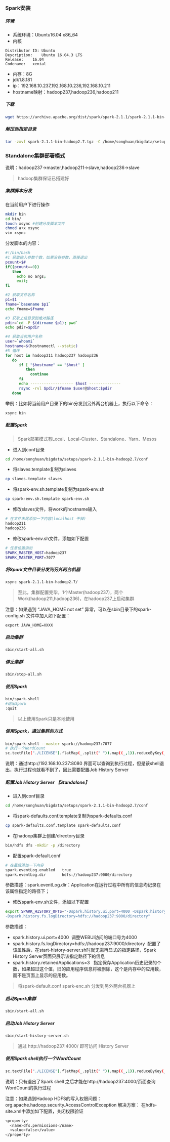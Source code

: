### Spark安装
##### 环境
- 系统环境：Ubuntu16.04 x86_64
- 内核
```
Distributor ID:	Ubuntu
Description:	Ubuntu 16.04.3 LTS
Release:	16.04
Codename:	xenial
```
- 内存：8G
- jdk1.8.181
- ip：192.168.10.237,192.168.10.236,192.168.10.211
- hostname映射：hadoop237,hadoop236,hadoop211

##### 下载
```sh
wget https://archive.apache.org/dist/spark/spark-2.1.1/spark-2.1.1-bin-hadoop2.7.tgz
```
##### 解压到指定目录
```sh
tar -zxvf spark-2.1.1-bin-hadoop2.7.tgz -C /home/songhuan/bigdata/setups
```
### Standalone集群部署模式
说明：hadoop237->master,hadoop211->slave,hadoop236->slave
> hadoop集群保证已搭建好

##### 集群脚本分发
在当前用户下进行操作
```sh
mkdir bin
cd bin/
touch xsync #创建分发脚本文件
chmod a+x xsync
vim xsync
```
分发脚本的内容：
```sh
#!/bin/bash
#1 获取输入参数个数，如果没有参数，直接退出
pcount=$#
if((pcount==0))
   then
     echo no args;
     exit;
fi

#2 获取文件名称
p1=$1
fname=`basename $p1`
echo fname=$fname

#3 获取上级目录到绝对路径
pdir=`cd -P $(dirname $p1); pwd`
echo pdir=$pdir

#4 获取当前用户名称
user=`whoami`
hostname=$(hostnamectl --static)
#5 循环
for host in hadoop211 hadoop237 hadoop236
   do
      if [ "$hostname" == "$host" ]
         then
           continue
      fi
      echo ------------------- $host --------------
      rsync -rvl $pdir/$fname $user@$host:$pdir
   done
```
举例：比如将当前用户目录下的bin分发到另外两台机器上，执行以下命令：
```sh
xsync bin
```

##### 配置Spark
> Spark部署模式有Local、Local-Cluster、Standalone、Yarn、Mesos

- 进入到conf目录
```sh
cd /home/songhuan/bigdata/setups/spark-2.1.1-bin-hadoop2.7/conf
```
- 将slaves.template复制为slaves
```sh
cp slaves.template slaves
```
- 将spark-env.sh.template复制为spark-env.sh
```sh
cp spark-env.sh.template spark-env.sh
```
- 修改slaves文件，将work的hostname输入
```sh
# 在文件末尾添加一下内容(localhost 干掉)
hadoop211
hadoop236
```
- 修改spark-env.sh文件，添加如下配置
```sh
# 任意位置添加
SPARK_MASTER_HOST=hadoop237
SPARK_MASTER_PORT=7077
```
##### 将Spark文件目录分发到另外两台机器
```sh
xsync spark-2.1.1-bin-hadoop2.7/
```
> 至此，集群配置完毕，1个Master(hadoop237)，两个Work(hadoop211,hadoop236)，在hadoop237上启动集群

注意：如果遇到 “JAVA_HOME not set” 异常，可以在sbin目录下的spark-config.sh 文件中加入如下配置：
```
export JAVA_HOME=XXXX
```
##### 启动集群
```sh
sbin/start-all.sh
```
##### 停止集群
```sh
sbin/stop-all.sh
```
##### 使用Spark
```sh
bin/spark-shell
#退出Spark
:quit
```
> 以上使用Spark只是本地使用

##### 使用Spark，通过集群的方式
```sh
bin/spark-shell --master spark://hadoop237:7077
# 执行一个WordCount
sc.textFile("./LICENSE").flatMap(_.split(" ")).map((_,1)).reduceByKey(_+_).collect
```
说明：通过http://192.168.10.237:8080 界面可以查询到执行过程，但是该shell退出，执行过程也就看不到了，因此需要配置Job History Server

##### 配置Job History Server 【Standalone】
- 进入到conf目录
```sh
cd /home/songhuan/bigdata/setups/spark-2.1.1-bin-hadoop2.7/conf
```
- 将spark-defaults.conf.template复制为spark-defaults.conf
```sh
cp spark-defaults.conf.template spark-defaults.conf
```
- 在hadoop集群上创建/directory目录
```sh
bin/hdfs dfs -mkdir -p /directory
```
- 配置spark-default.conf
```sh
# 在最后添加一下内容
spark.eventLog.enabled   true
spark.eventLog.dir       hdfs://hadoop237:9000/directory
```
参数描述：spark.eventLog.dir：Application在运行过程中所有的信息均记录在该属性指定的路径下；

- 修改spark-env.sh文件，添加以下配置
```sh
export SPARK_HISTORY_OPTS="-Dspark.history.ui.port=4000 -Dspark.history.retainedApplications=3
-Dspark.history.fs.logDirectory=hdfs://hadoop237:9000/directory"
```
参数描述：
  - spark.history.ui.port=4000  调整WEBUI访问的端口号为4000<br>
  - spark.history.fs.logDirectory=hdfs://hadoop237:9000/directory  配置了该属性后，在start-history-server.sh时就无需再显式的指定路径，Spark History Server页面只展示该指定路径下的信息
  - spark.history.retainedApplications=3   指定保存Application历史记录的个数，如果超过这个值，旧的应用程序信息将被删除，这个是内存中的应用数，而不是页面上显示的应用数。

  > 将spark-default.conf spark-enc.sh 分发到另外两台机器上

##### 启动Spark集群
```sh
sbin/start-all.sh
```
##### 启动Job History Server
```sh
sbin/start-history-server.sh
```
> 通过 http://hadoop237:4000/ 即可访问 History Server

##### 使用Spark shell执行一个WordCount
```sh
sc.textFile("./LICENSE").flatMap(_.split(" ")).map((_,1)).reduceByKey(_+_).collect
```
说明：只有退出了Spark shell 之后才能在http://hadoop237:4000/页面查询WordCount的执行过程

注意：如果遇到Hadoop HDFS的写入权限问题：
org.apache.hadoop.security.AccessControlException
解决方案： 在hdfs-site.xml中添加如下配置，关闭权限验证
```sh
<property>
  <name>dfs.permissions</name>
  <value>false</value>
</property>
```
